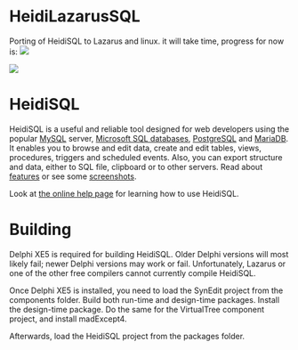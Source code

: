 # HeidiLazarusSQL

Porting of HeidiSQL to Lazarus and linux. it will take time, progress for now is:
<a href="https://i.imgur.com/2tkSZ9a.png">
  <img src="https://imgur.com/2tkSZ9al.png" />
</a>

<a href="https://i.imgur.com/fFl7jA5.png">
  <img src="https://imgur.com/fFl7jA5l.png" />
</a>

# HeidiSQL
HeidiSQL is a useful and reliable tool designed for web developers using the popular [MySQL](http://www.mysql.com/) server, [Microsoft SQL databases](http://www.microsoft.com/sql/), [PostgreSQL](http://www.postgresql.org/) and [MariaDB](http://www.mariadb.org/). It enables you to browse and edit data, create and edit tables, views, procedures, triggers and scheduled events. Also, you can export structure and data, either to SQL file, clipboard or to other servers. Read about [features](https://www.heidisql.com/#featurelist) or see some [screenshots](https://www.heidisql.com/screenshots.php). 

Look at [the online help page](http://www.heidisql.com/help.php) for learning how to use HeidiSQL.

# Building
Delphi XE5 is required for building HeidiSQL. Older Delphi versions will most likely fail; newer Delphi versions may work or fail. Unfortunately, Lazarus or one 
of the other free compilers cannot currently compile HeidiSQL.

Once Delphi XE5 is installed, you need to load the SynEdit project from the components folder. Build both run-time and design-time packages. Install the 
design-time package. Do the same for the VirtualTree component project, and install madExcept4.

Afterwards, load the HeidiSQL project from the packages folder.

